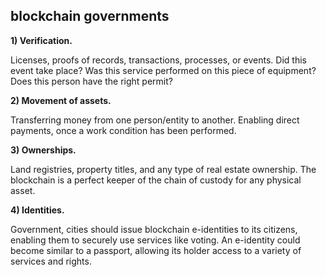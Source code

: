 ## blockchain governments

**1) Verification.**

Licenses, proofs of records, transactions, processes, or events. 
Did this event take place? 
Was this service performed on this piece of equipment? 
Does this person have the right permit?


**2) Movement of assets.**

Transferring money from one person/entity to another. 
Enabling direct payments, once a work condition has been performed.

**3) Ownerships.**

Land registries, property titles, and any type of real estate ownership. 
The blockchain is a perfect keeper of the chain of custody for any physical asset.

**4) Identities.**

Government, cities should issue blockchain e-identities to its citizens, enabling them to securely use services like voting.
An e-identity could become similar to a passport, allowing its holder access to a variety of services and rights.
